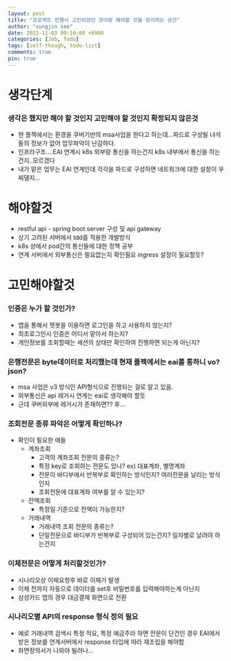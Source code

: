 ```yaml
---
layout: post
title: "프로젝트 진행시 고민되었던 것이랑 해야할 것을 정리하는 공간"
author: "sungjin seo"
date: 2022-11-03 09:10:00 +0900
categories: [Job, Todo]
tags: [self-though, todo-list]
comments: true
pin: true
---
```

# 생각단계
### 생각은 했지만 해야 할 것인지 고민해야 할 것인지 확정되지 않은것
* 현 플젝에서는 환경을 쿠버기반의 msa사업을 한다고 하는데...파드로 구성될 녀석들의 정보가 없어 업무파악이 난감하다.
* 인프라구조....EAI 연계시 k8s 외부랑 통신을 하는건지 k8s 내부에서 통신을 하는건지..모르겠다
* 내가 맡은 업무는 EAI 연계인데 각각을 파드로 구성하면 네트워크에 대한 설정이 우찌댈지...

# 해야할것
* restful api - spring boot server 구성 및 api gateway
* 상기 고려된 서버에서 tdd를 적용한 개발방식
* k8s 상에서 pod간의 통신들에 대한 정책 공부
* 연계 서버에서 외부통신은 필요없는지 확인필요 ingress 설정이 필요할듯?

# 고민해야할것
### 인증은 누가 할 것인가?
* 앱을 통해서 챗봇을 이용하면 로그인을 하고 사용하지 않는지?
* 최초로그인시 인증은 어디서 맡아서 하는지?
* 개인정보를 조회할때는 세션의 상태만 확인하여 진행하면 되는게 아닌지?

### 은행전문은 byte데이터로 처리했는데 현재 플젝에서는 eai를 통하니 vo? json?
* msa 사업은 v3 방식인 API형식으로 진행되는 걸로 알고 있음.
* 외부통신은 api 레거시 연계는 eai로 생각해야 할듯
* 근데 쿠버외부에 레거시가 존재하면?? 후...

### 조회전문 종류 파악은 어떻게 확인하나?
* 확인이 필요한 애들
  * 계좌조회
    * 고객의 계좌조회 전문의 종류는?
    * 특정 key로 조회하는 전문도 있나? ex) 대표계좌, 별명계좌
    * 전문이 바디부에서 반복부로 확인하는 방식인지? 여러전문을 날리는 방식인지
    * 조회전문에 대표계좌 여부를 알 수 있는지?
  * 잔액조회
    * 특정일 기준으로 잔액이 가능한지?
  * 거래내역
    * 거래내역 조회 전문의 종류는?
    * 단일전문으로 바디부가 반복부로 구성되어 있는건지? 일자별로 날려야 하는건지

### 이체전문은 어떻게 처리할것인가?
* 시나리오상 이체요청후 바로 이체가 발생
* 이체 전까지 자동으로 데이터를 set후 비밀번호를 입력해야하는게 아닌지
* 삼성카드 앱의 경우 대금결제 화면으로 전환

### 시나리오별 API의 response 형식 정의 필요
* 예로 거래내역 검색시 특정 적요, 특정 예금주라 하면 전문이 단건인 경우 EAI에서 받은 정보를 연계서버에서 response 타입에 따라 재조립을 해야함
* 화면정의서가 나와야 될려나...
